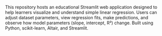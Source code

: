 This repository hosts an educational Streamlit web application designed to help learners visualize and understand simple linear regression. 
Users can adjust dataset parameters, view regression fits, make predictions, and observe how model parameters (slope, intercept, R²) change.
Built using Python, scikit-learn, Altair, and Streamlit.
